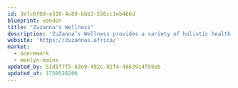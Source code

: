 ```yaml
---
id: 3efc6f68-e318-4c60-bbb3-556cc1eb466d
blueprint: vendor
title: "Zuzanna's Wellness"
description: 'ZuZanna’s Wellness provides a variety of holistic health service offerings making it possible to follow healthy and quality lifestyles.'
website: 'https://zuzannas.africa/'
market:
  - boeremark
  - menlyn-maine
updated_by: 51d5f7f5-63e9-492c-92f4-4863914f59eb
updated_at: 1750528206
---
```

